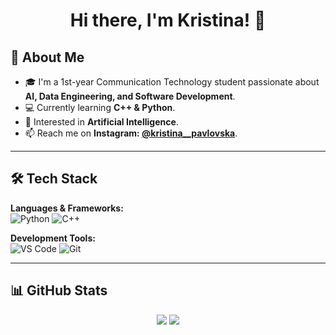 
<h1 align="center">Hi there, I'm Kristina! 👋</h1>


## 🚀 About Me
- 🎓 I'm a 1st-year Communication Technology student passionate about **AI, Data Engineering, and Software Development**.
- 💻 Currently learning **C++ & Python**.
- 🌱 Interested in **Artificial Intelligence**.
- 📫 Reach me on **Instagram: [@kristina__pavlovska](https://instagram.com/kristina__pavlovska)**.

---

## 🛠 Tech Stack
**Languages & Frameworks:**  
![Python](https://img.shields.io/badge/-Python-3776AB?style=flat&logo=python&logoColor=white)
![C++](https://img.shields.io/badge/-C++-00599C?style=flat&logo=c%2B%2B&logoColor=white)


**Development Tools:**  
![VS Code](https://img.shields.io/badge/-VS%20Code-007ACC?style=flat&logo=visual-studio-code&logoColor=white)
![Git](https://img.shields.io/badge/-Git-F05032?style=flat&logo=git&logoColor=white)

---

## 📊 GitHub Stats
<p align="center">
  <img src="https://github-readme-stats.vercel.app/api?username=&show_icons=true&theme=radical">
  <img src="https://github-readme-stats.vercel.app/api/top-langs/?username=pavlovskakristina&layout=compact&theme=radical">
</p>
